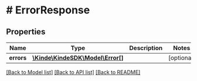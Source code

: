 # # ErrorResponse

## Properties

Name | Type | Description | Notes
------------ | ------------- | ------------- | -------------
**errors** | [**\Kinde\KindeSDK\Model\Error[]**](Error.md) |  | [optional]

[[Back to Model list]](../../README.md#models) [[Back to API list]](../../README.md#endpoints) [[Back to README]](../../README.md)
